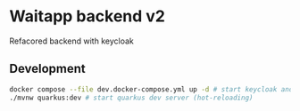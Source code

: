 # Waitapp backend v2

Refacored backend with keycloak

## Development

```bash
docker compose --file dev.docker-compose.yml up -d # start keycloak and postgres
./mvnw quarkus:dev # start quarkus dev server (hot-reloading)
```

